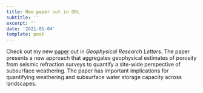 ```yaml
---
title: New paper out in GRL
subtitle: ''
excerpt: ''
date: '2021-01-04'
template: post
---
```

Check out my new [paper](https://doi.org/10.1029/2020GL088322) out in *Geophysical Research Letters*. The paper presents a new approach that aggregates geophysical estimates of porosity from seismic refraction surveys to quantify a site-wide perspective of subsurface weathering. The paper has important implications for quantifying weathering and subsurface water storage capacity across landscapes.
